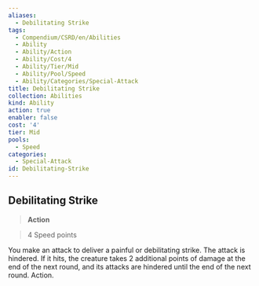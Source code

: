 ```yaml
---
aliases:
  - Debilitating Strike
tags:
  - Compendium/CSRD/en/Abilities
  - Ability
  - Ability/Action
  - Ability/Cost/4
  - Ability/Tier/Mid
  - Ability/Pool/Speed
  - Ability/Categories/Special-Attack
title: Debilitating Strike
collection: Abilities
kind: Ability
action: true
enabler: false
cost: '4'
tier: Mid
pools:
  - Speed
categories:
  - Special-Attack
id: Debilitating-Strike
---
```

## Debilitating Strike    
>**Action**    
>4 Speed points  
    
You make an attack to deliver a painful or debilitating strike. The attack is hindered. If it hits, the creature takes 2 additional points of damage at the end of the next round, and its attacks are hindered until the end of the next round. Action.
